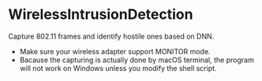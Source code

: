 # WirelessIntrusionDetection
Capture 802.11 frames and identify hostile ones based on DNN. 

* Make sure your wireless adapter support MONITOR mode. 
* Bacause the capturing is actually done by macOS terminal, the program will not work on Windows unless you modify the shell script. 
